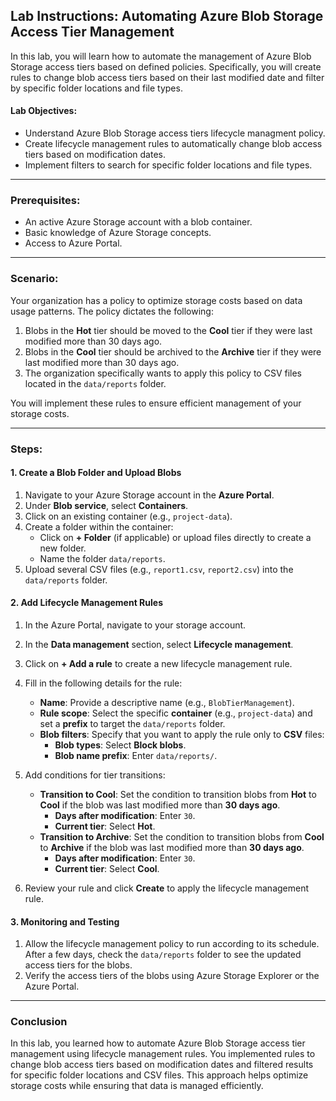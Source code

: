 ## Lab Instructions: Automating Azure Blob Storage Access Tier Management

In this lab, you will learn how to automate the management of Azure Blob Storage access tiers based on defined policies. 
Specifically, you will create rules to change blob access tiers based on their last modified date and filter by specific folder locations and file types.

#### Lab Objectives:
- Understand Azure Blob Storage access tiers lifecycle managment policy.
- Create lifecycle management rules to automatically change blob access tiers based on modification dates.
- Implement filters to search for specific folder locations and file types.

---

### Prerequisites:
- An active Azure Storage account with a blob container.
- Basic knowledge of Azure Storage concepts.
- Access to Azure Portal.

---

### Scenario:

Your organization has a policy to optimize storage costs based on data usage patterns. The policy dictates the following:
1. Blobs in the **Hot** tier should be moved to the **Cool** tier if they were last modified more than 30 days ago.
2. Blobs in the **Cool** tier should be archived to the **Archive** tier if they were last modified more than 30 days ago.
3. The organization specifically wants to apply this policy to CSV files located in the `data/reports` folder.

You will implement these rules to ensure efficient management of your storage costs.

---

### Steps:

#### 1. Create a Blob Folder and Upload Blobs

1. Navigate to your Azure Storage account in the **Azure Portal**.
2. Under **Blob service**, select **Containers**.
3. Click on an existing container (e.g., `project-data`).
4. Create a folder within the container:
   - Click on **+ Folder** (if applicable) or upload files directly to create a new folder.
   - Name the folder `data/reports`.
5. Upload several CSV files (e.g., `report1.csv`, `report2.csv`) into the `data/reports` folder.

#### 2. Add Lifecycle Management Rules

1. In the Azure Portal, navigate to your storage account.
2. In the **Data management** section, select **Lifecycle management**.
3. Click on **+ Add a rule** to create a new lifecycle management rule.
4. Fill in the following details for the rule:
   - **Name**: Provide a descriptive name (e.g., `BlobTierManagement`).
   - **Rule scope**: Select the specific **container** (e.g., `project-data`) and set a **prefix** to target the `data/reports` folder.
   - **Blob filters**: Specify that you want to apply the rule only to **CSV** files:
     - **Blob types**: Select **Block blobs**.
     - **Blob name prefix**: Enter `data/reports/`.

5. Add conditions for tier transitions:
   - **Transition to Cool**: Set the condition to transition blobs from **Hot** to **Cool** if the blob was last modified more than **30 days ago**.
     - **Days after modification**: Enter `30`.
     - **Current tier**: Select **Hot**.
   - **Transition to Archive**: Set the condition to transition blobs from **Cool** to **Archive** if the blob was last modified more than **30 days ago**.
     - **Days after modification**: Enter `30`.
     - **Current tier**: Select **Cool**.

6. Review your rule and click **Create** to apply the lifecycle management rule.

#### 3. Monitoring and Testing

1. Allow the lifecycle management policy to run according to its schedule. After a few days, check the `data/reports` folder to see the updated access tiers for the blobs.
2. Verify the access tiers of the blobs using Azure Storage Explorer or the Azure Portal.

---

### Conclusion

In this lab, you learned how to automate Azure Blob Storage access tier management using lifecycle management rules. 
You implemented rules to change blob access tiers based on modification dates and filtered results for specific folder locations and CSV files. 
This approach helps optimize storage costs while ensuring that data is managed efficiently.
